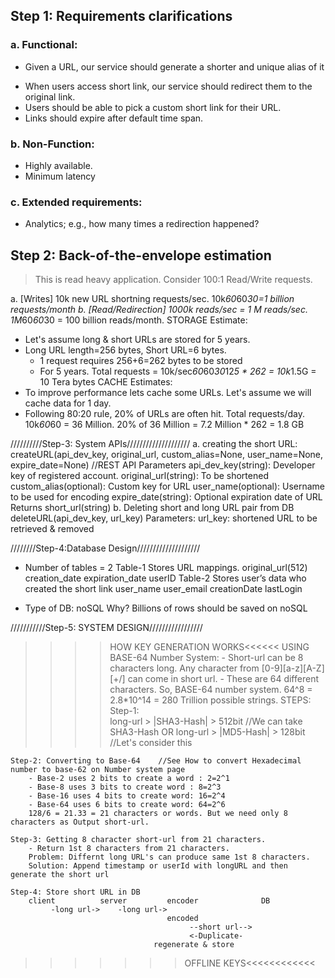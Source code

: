 ## Step 1: Requirements clarifications
### a. Functional:
- Given a URL, our service should generate a shorter and unique alias of it
* When users access short link, our service should redirect them to the original link.
* Users should be able to pick a custom short link for their URL.
* Links should expire after default time span.
### b. Non-Function:
* Highly available. 
* Minimum latency
### c. Extended requirements:
* Analytics; e.g., how many times a redirection happened?
    
    
## Step 2: Back-of-the-envelope estimation

> This is read heavy application. Consider 100:1 Read/Write requests.

a. [Writes] 10k new URL shortning requests/sec. 10k*60*60*30=1 billion requests/month
b. [Read/Redirection] 1000k reads/sec = 1 M reads/sec. 1M*60*60*30 = 100 billion reads/month.
STORAGE Estimate:
- Let's assume long & short URLs are stored for 5 years.
- Long URL length=256 bytes, Short URL=6 bytes. 
    - 1 request requires 256+6=262 bytes to be stored
    - For 5 years. Total requests = 10k/sec*60*60*30*12*5 * 262 = 10k*1.5G = 10 Tera bytes
CACHE Estimates:
 - To improve performance lets cache some URLs. Let's assume we will cache data for 1 day.
 - Following 80:20 rule, 20% of URLs are often hit.
    Total requests/day. 10k*60*60 = 36 Million. 20% of 36 Million = 7.2 Million * 262 = 1.8 GB
    
    
//////////Step-3: System APIs////////////////////
a. creating the short URL:
    createURL(api_dev_key, original_url, custom_alias=None, user_name=None, expire_date=None)   //REST API 
      Parameters
        api_dev_key(string): Developer key of registered account.
        original_url(string): To be shortened
        custom_alias(optional): Custom key for URL
        user_name(optional): Username to be used for encoding
        expire_date(string): Optional expiration date of URL
      Returns
        short_url(string)
b. Deleting short and long URL pair from DB
    deleteURL(api_dev_key, url_key)
      Parameters:
        url_key: shortened URL to be retrieved & removed
        
        
////////Step-4:Database Design////////////////////
- Number of tables = 2
Table-1 Stores URL mappings.
    original_url(512)   creation_date   expiration_date     userID
Table-2 Stores user’s data who created the short link
        user_name   user_email  creationDate    lastLogin

- Type of DB: noSQL
Why? Billions of rows should be saved on noSQL


///////////Step-5: SYSTEM DESIGN/////////////////
>>>>HOW KEY GENERATION WORKS<<<<<<
USING BASE-64 Number System:
    - Short-url can be 8 characters long. Any character from [0-9][a-z][A-Z][+/] can come in short url.
    - These are 64 different characters. So, BASE-64 number system. 64^8 = 2.8*10^14 = 280 Trillion possible strings.
STEPS:    
    Step-1:     
        long-url > |SHA3-Hash|  > 512bit            //We can take SHA3-Hash OR
        long-url > |MD5-Hash|  > 128bit             //Let's consider this
        
    Step-2: Converting to Base-64    //See How to convert Hexadecimal number to base-62 on Number system page
        - Base-2 uses 2 bits to create a word : 2=2^1
        - Base-8 uses 3 bits to create word : 8=2^3
        - Base-16 uses 4 bits to create word: 16=2^4
        - Base-64 uses 6 bits to create word: 64=2^6
        128/6 = 21.33 = 21 characters or words. But we need only 8 characters as Output short-url.
        
    Step-3: Getting 8 character short-url from 21 characters.
        - Return 1st 8 characters from 21 characters.
        Problem: Differnt long URL's can produce same 1st 8 characters.
        Solution: Append timestamp or userId with longURL and then generate the short url
        
    Step-4: Store short URL in DB
        client          server         encoder              DB
             -long url->    -long url->
                                       encoded
                                            --short url-->
                                            <-Duplicate-
                                    regenerate & store
        
        
>>>>>>>OFFLINE KEYS<<<<<<<<<<<<
